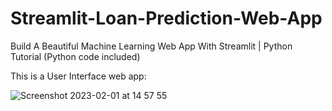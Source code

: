 # Streamlit-Loan-Prediction-Web-App

Build A Beautiful Machine Learning Web App With Streamlit | Python Tutorial (Python code included)

This is a User Interface web app:


![Screenshot 2023-02-01 at 14 57 55](https://user-images.githubusercontent.com/68427979/216192467-2fdb5b25-d1da-484d-af50-f0b2777ae869.png)


